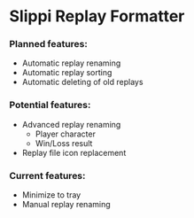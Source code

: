 # Slippi Replay Formatter

### Planned features:
* Automatic replay renaming
* Automatic replay sorting
* Automatic deleting of old replays

### Potential features:
* Advanced replay renaming
    * Player character
    * Win/Loss result
* Replay file icon replacement

### Current features:
* Minimize to tray
* Manual replay renaming
